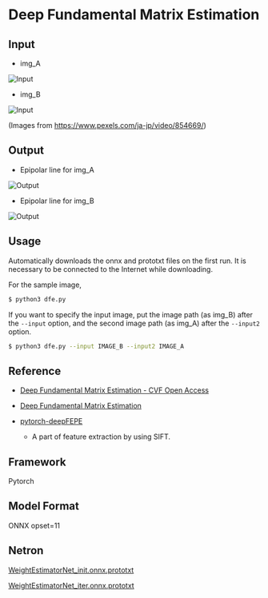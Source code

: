 # Deep Fundamental Matrix Estimation

## Input

- img_A

![Input](img_A.png)

- img_B

![Input](img_B.png)

(Images from https://www.pexels.com/ja-jp/video/854669/)

## Output

- Epipolar line for img_A

![Output](out_A_B0.png)

- Epipolar line for img_B

![Output](out_B0_A.png)

## Usage
Automatically downloads the onnx and prototxt files on the first run.
It is necessary to be connected to the Internet while downloading.

For the sample image,
```bash
$ python3 dfe.py
```

If you want to specify the input image, put the image path (as img_B) after the `--input` option, 
and the second image path (as img_A) after the `--input2` option.  
```bash
$ python3 dfe.py --input IMAGE_B --input2 IMAGE_A
```

## Reference

- [Deep Fundamental Matrix Estimation - CVF Open Access](https://openaccess.thecvf.com/content_ECCV_2018/papers/Rene_Ranftl_Deep_Fundamental_Matrix_ECCV_2018_paper.pdf)

- [Deep Fundamental Matrix Estimation](https://github.com/isl-org/DFE)

- [pytorch-deepFEPE](https://github.com/eric-yyjau/pytorch-deepFEPE)
    - A part of feature extraction by using SIFT. 

## Framework

Pytorch

## Model Format

ONNX opset=11

## Netron

[WeightEstimatorNet_init.onnx.prototxt](https://netron.app/?url=https://storage.googleapis.com/ailia-models/dfe/WeightEstimatorNet_init.onnx.prototxt)

[WeightEstimatorNet_iter.onnx.prototxt](https://netron.app/?url=https://storage.googleapis.com/ailia-models/dfe/WeightEstimatorNet_iter.onnx.prototxt)
